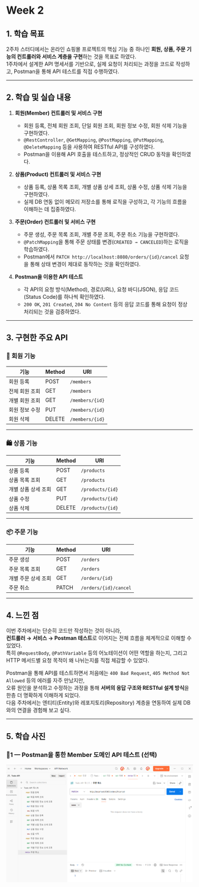 # Week 2

## 1. 학습 목표
2주차 스터디에서는 온라인 쇼핑몰 프로젝트의 핵심 기능 중 하나인 **회원, 상품, 주문 기능의 컨트롤러와 서비스 계층을 구현**하는 것을 목표로 하였다.  
1주차에서 설계한 API 명세서를 기반으로, 실제 요청이 처리되는 과정을 코드로 작성하고, Postman을 통해 API 테스트를 직접 수행하였다.

---

## 2. 학습 및 실습 내용

1. **회원(Member) 컨트롤러 및 서비스 구현**
    - 회원 등록, 전체 회원 조회, 단일 회원 조회, 회원 정보 수정, 회원 삭제 기능을 구현하였다.
    - `@RestController`, `@GetMapping`, `@PostMapping`, `@PutMapping`, `@DeleteMapping` 등을 사용하여 RESTful API를 구성하였다.
    - Postman을 이용해 API 호출을 테스트하고, 정상적인 CRUD 동작을 확인하였다.

2. **상품(Product) 컨트롤러 및 서비스 구현**
    - 상품 등록, 상품 목록 조회, 개별 상품 상세 조회, 상품 수정, 상품 삭제 기능을 구현하였다.
    - 실제 DB 연동 없이 메모리 저장소를 통해 로직을 구성하고, 각 기능의 흐름을 이해하는 데 집중하였다.

3. **주문(Order) 컨트롤러 및 서비스 구현**
    - 주문 생성, 주문 목록 조회, 개별 주문 조회, 주문 취소 기능을 구현하였다.
    - `@PatchMapping`을 통해 주문 상태를 변경(`CREATED → CANCELED`)하는 로직을 학습하였다.
    - Postman에서 `PATCH http://localhost:8080/orders/{id}/cancel` 요청을 통해 상태 변경이 제대로 동작하는 것을 확인하였다.

4. **Postman을 이용한 API 테스트**
    - 각 API의 요청 방식(Method), 경로(URL), 요청 바디(JSON), 응답 코드(Status Code)를 하나씩 확인하였다.
    - `200 OK`, `201 Created`, `204 No Content` 등의 응답 코드를 통해 요청이 정상 처리되는 것을 검증하였다.

---

## 3. 구현한 주요 API

### 👤 회원 기능
| 기능 | Method | URI |
|------|---------|------|
| 회원 등록 | POST | `/members` |
| 전체 회원 조회 | GET | `/members` |
| 개별 회원 조회 | GET | `/members/{id}` |
| 회원 정보 수정 | PUT | `/members/{id}` |
| 회원 삭제 | DELETE | `/members/{id}` |

---

### 🛍️ 상품 기능
| 기능 | Method | URI |
|------|---------|------|
| 상품 등록 | POST | `/products` |
| 상품 목록 조회 | GET | `/products` |
| 개별 상품 상세 조회 | GET | `/products/{id}` |
| 상품 수정 | PUT | `/products/{id}` |
| 상품 삭제 | DELETE | `/products/{id}` |

---

### 📦 주문 기능
| 기능 | Method | URI |
|------|---------|------|
| 주문 생성 | POST | `/orders` |
| 주문 목록 조회 | GET | `/orders` |
| 개별 주문 상세 조회 | GET | `/orders/{id}` |
| 주문 취소 | PATCH | `/orders/{id}/cancel` |

---

## 4. 느낀 점
이번 주차에서는 단순히 코드만 작성하는 것이 아니라,  
**컨트롤러 → 서비스 → Postman 테스트**로 이어지는 전체 흐름을 체계적으로 이해할 수 있었다.  
특히 `@RequestBody`, `@PathVariable` 등의 어노테이션이 어떤 역할을 하는지, 그리고 HTTP 메서드별 요청 목적이 왜 나뉘는지를 직접 체감할 수 있었다.

Postman을 통해 API를 테스트하면서 처음에는 `400 Bad Request`, `405 Method Not Allowed` 등의 에러를 자주 만났지만,  
오류 원인을 분석하고 수정하는 과정을 통해 **서버의 응답 구조와 RESTful 설계 방식**을 한층 더 명확하게 이해하게 되었다.  
다음 주차에서는 엔티티(Entity)와 레포지토리(Repository) 계층을 연동하여 실제 DB와의 연결을 경험해 보고 싶다.

---

## 5. 학습 사진

### 📸1 — Postman을 통한 Member 도메인 API 테스트 (선택)
![회원 등록 및 조회](image1.png)
